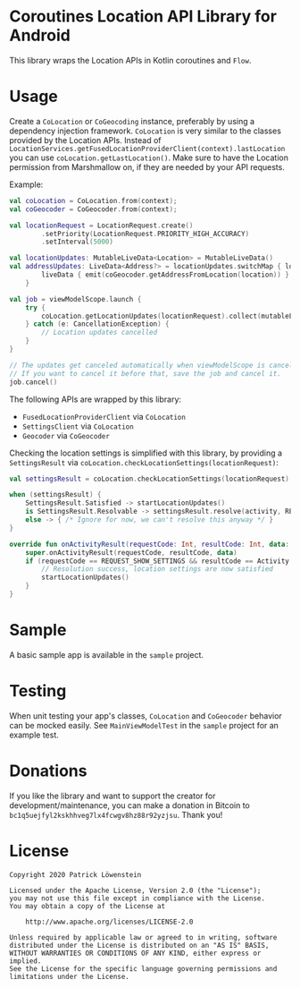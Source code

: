 # Coroutines Location API Library for Android

This library wraps the Location APIs in Kotlin coroutines and `Flow`.

# Usage

Create a `CoLocation` or `CoGeocoding` instance, preferably by using a dependency injection framework. `CoLocation` is
very similar to the classes provided by the Location APIs. Instead of `LocationServices.getFusedLocationProviderClient(context).lastLocation`
you can use `coLocation.getLastLocation()`. Make sure to have the Location permission from Marshmallow on, if they are
needed by your API requests.

Example:

```kotlin
val coLocation = CoLocation.from(context);
val coGeocoder = CoGeocoder.from(context);

val locationRequest = LocationRequest.create()
        .setPriority(LocationRequest.PRIORITY_HIGH_ACCURACY)
        .setInterval(5000)

val locationUpdates: MutableLiveData<Location> = MutableLiveData()
val addressUpdates: LiveData<Address?> = locationUpdates.switchMap { location ->
        liveData { emit(coGeocoder.getAddressFromLocation(location)) }
    }

val job = viewModelScope.launch {
    try {
        coLocation.getLocationUpdates(locationRequest).collect(mutableLocationUpdates::postValue)
    } catch (e: CancellationException) {
        // Location updates cancelled
    }
}

// The updates get canceled automatically when viewModelScope is cancelled.
// If you want to cancel it before that, save the job and cancel it.
job.cancel()
```

The following APIs are wrapped by this library:

* `FusedLocationProviderClient` via `CoLocation`
* `SettingsClient` via `CoLocation`
* `Geocoder` via `CoGeocoder`

Checking the location settings is simplified with this library, by providing a `SettingsResult` via
`coLocation.checkLocationSettings(locationRequest)`:

```kotlin
val settingsResult = coLocation.checkLocationSettings(locationRequest)

when (settingsResult) {
    SettingsResult.Satisfied -> startLocationUpdates()
    is SettingsResult.Resolvable -> settingsResult.resolve(activity, REQUEST_SHOW_SETTINGS)
    else -> { /* Ignore for now, we can't resolve this anyway */ }
}

override fun onActivityResult(requestCode: Int, resultCode: Int, data: Intent?) {
    super.onActivityResult(requestCode, resultCode, data)
    if (requestCode == REQUEST_SHOW_SETTINGS && resultCode == Activity.RESULT_OK) {
        // Resolution success, location settings are now satisfied
        startLocationUpdates()
    }
}
```

# Sample

A basic sample app is available in the `sample` project.

# Testing

When unit testing your app's classes, `CoLocation` and `CoGeocoder` behavior can be mocked easily. See
`MainViewModelTest` in the `sample` project for an example test.

# Donations

If you like the library and want to support the creator for development/maintenance, you can make a donation in Bitcoin
to `bc1q5uejfyl2kskhhveg7lx4fcwgv8hz88r92yzjsu`. Thank you!

# License

	Copyright 2020 Patrick Löwenstein

	Licensed under the Apache License, Version 2.0 (the "License");
	you may not use this file except in compliance with the License.
	You may obtain a copy of the License at

	    http://www.apache.org/licenses/LICENSE-2.0

	Unless required by applicable law or agreed to in writing, software
	distributed under the License is distributed on an "AS IS" BASIS,
	WITHOUT WARRANTIES OR CONDITIONS OF ANY KIND, either express or implied.
	See the License for the specific language governing permissions and
	limitations under the License.
